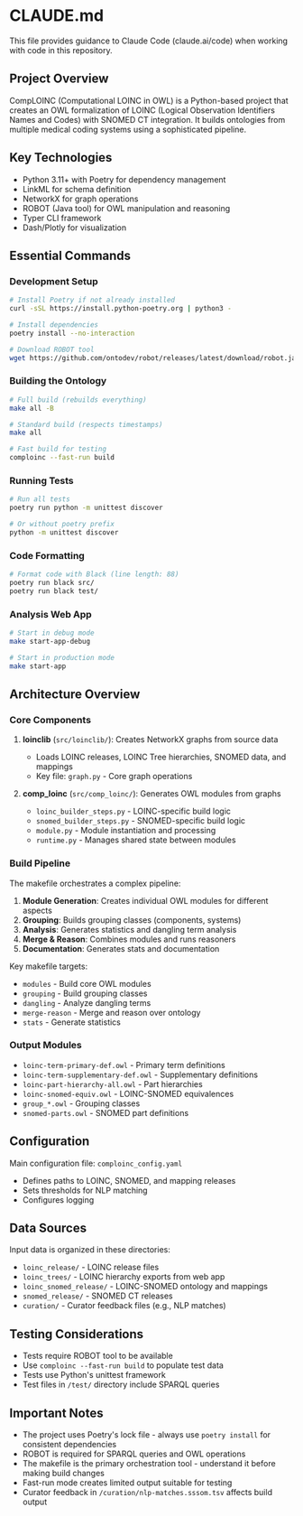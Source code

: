 # CLAUDE.md

This file provides guidance to Claude Code (claude.ai/code) when working with code in this repository.

## Project Overview
CompLOINC (Computational LOINC in OWL) is a Python-based project that creates an OWL formalization of LOINC (Logical Observation Identifiers Names and Codes) with SNOMED CT integration. It builds ontologies from multiple medical coding systems using a sophisticated pipeline.

## Key Technologies
- Python 3.11+ with Poetry for dependency management
- LinkML for schema definition
- NetworkX for graph operations
- ROBOT (Java tool) for OWL manipulation and reasoning
- Typer CLI framework
- Dash/Plotly for visualization

## Essential Commands

### Development Setup
```bash
# Install Poetry if not already installed
curl -sSL https://install.python-poetry.org | python3 -

# Install dependencies
poetry install --no-interaction

# Download ROBOT tool
wget https://github.com/ontodev/robot/releases/latest/download/robot.jar
```

### Building the Ontology
```bash
# Full build (rebuilds everything)
make all -B

# Standard build (respects timestamps)
make all

# Fast build for testing
comploinc --fast-run build
```

### Running Tests
```bash
# Run all tests
poetry run python -m unittest discover

# Or without poetry prefix
python -m unittest discover
```

### Code Formatting
```bash
# Format code with Black (line length: 88)
poetry run black src/
poetry run black test/
```

### Analysis Web App
```bash
# Start in debug mode
make start-app-debug

# Start in production mode
make start-app
```

## Architecture Overview

### Core Components

1. **loinclib** (`src/loinclib/`): Creates NetworkX graphs from source data
   - Loads LOINC releases, LOINC Tree hierarchies, SNOMED data, and mappings
   - Key file: `graph.py` - Core graph operations

2. **comp_loinc** (`src/comp_loinc/`): Generates OWL modules from graphs
   - `loinc_builder_steps.py` - LOINC-specific build logic
   - `snomed_builder_steps.py` - SNOMED-specific build logic
   - `module.py` - Module instantiation and processing
   - `runtime.py` - Manages shared state between modules

### Build Pipeline

The makefile orchestrates a complex pipeline:
1. **Module Generation**: Creates individual OWL modules for different aspects
2. **Grouping**: Builds grouping classes (components, systems)
3. **Analysis**: Generates statistics and dangling term analysis
4. **Merge & Reason**: Combines modules and runs reasoners
5. **Documentation**: Generates stats and documentation

Key makefile targets:
- `modules` - Build core OWL modules
- `grouping` - Build grouping classes
- `dangling` - Analyze dangling terms
- `merge-reason` - Merge and reason over ontology
- `stats` - Generate statistics

### Output Modules
- `loinc-term-primary-def.owl` - Primary term definitions
- `loinc-term-supplementary-def.owl` - Supplementary definitions
- `loinc-part-hierarchy-all.owl` - Part hierarchies
- `loinc-snomed-equiv.owl` - LOINC-SNOMED equivalences
- `group_*.owl` - Grouping classes
- `snomed-parts.owl` - SNOMED part definitions

## Configuration
Main configuration file: `comploinc_config.yaml`
- Defines paths to LOINC, SNOMED, and mapping releases
- Sets thresholds for NLP matching
- Configures logging

## Data Sources
Input data is organized in these directories:
- `loinc_release/` - LOINC release files
- `loinc_trees/` - LOINC hierarchy exports from web app
- `loinc_snomed_release/` - LOINC-SNOMED ontology and mappings
- `snomed_release/` - SNOMED CT releases
- `curation/` - Curator feedback files (e.g., NLP matches)

## Testing Considerations
- Tests require ROBOT tool to be available
- Use `comploinc --fast-run build` to populate test data
- Tests use Python's unittest framework
- Test files in `/test/` directory include SPARQL queries

## Important Notes
- The project uses Poetry's lock file - always use `poetry install` for consistent dependencies
- ROBOT is required for SPARQL queries and OWL operations
- The makefile is the primary orchestration tool - understand it before making build changes
- Fast-run mode creates limited output suitable for testing
- Curator feedback in `/curation/nlp-matches.sssom.tsv` affects build output